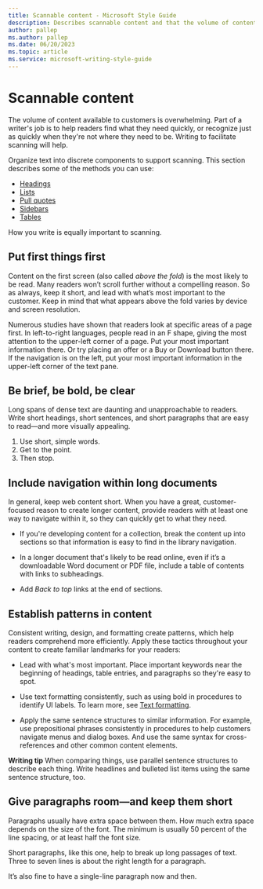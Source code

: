 ```yaml
---
title: Scannable content - Microsoft Style Guide
description: Describes scannable content and that the volume of content available to customers is overwhelming. 
author: pallep
ms.author: pallep
ms.date: 06/20/2023
ms.topic: article
ms.service: microsoft-writing-style-guide
---
```


# Scannable content

The
volume of content available to customers is overwhelming. Part of a
writer's job is to help readers find what they need quickly, or
recognize just as quickly when they're not where they need to be.
Writing to facilitate scanning will help.

Organize text into discrete components to support scanning. This section describes some of the methods you can use:

  - [Headings](~/scannable-content/headings.md)
  - [Lists](~/scannable-content/lists.md)
  - [Pull quotes](~/scannable-content/pull-quotes.md)
  - [Sidebars](~/scannable-content/sidebars.md)
  - [Tables](~/scannable-content/tables.md)

How you write is equally important to scanning.

## Put first things first

Content on the first screen (also called *above the fold*)
is the most likely to be read. Many readers won’t scroll
further without a compelling reason. So as always, keep it short,
and lead with what’s most important to the customer. Keep in mind that what appears above the fold varies by device and screen resolution.

Numerous
studies have shown that readers look at specific areas of a page
first. In left-to-right languages, people read in an F shape,
giving the most attention to the upper-left corner of a page. Put
your most important information there. Or try placing an offer or a
Buy or Download button there. If the navigation is on
the left, put your most important information in the upper-left
corner of the text pane.

## Be brief, be bold, be clear

Long
spans of dense text are daunting and unapproachable to readers.
Write short headings, short sentences, and short paragraphs that
are easy to read—and more visually appealing. 

1.  Use short, simple words. 
2.  Get to the point.
3.  Then stop.

## Include navigation within long documents

In
general, keep web content short. When you have a
great, customer-focused reason to create longer content, provide
readers with at least one way to navigate within it, so they can
quickly get to what they need. 

  - If
    you're developing content for a collection, break the content up into sections so
    that information is easy to find in the library navigation.  
    
  - In
    a longer document that's likely to be read online, even if it’s a
    downloadable Word document or PDF file, include a table of
    contents with links to subheadings.  
    
  - Add *Back to top* links at the end of sections.

## Establish patterns in content

Consistent
writing, design, and formatting create patterns, which help
readers comprehend more efficiently. Apply these tactics throughout your
content to create familiar landmarks for your readers:

  - Lead
    with what's most important. Place important keywords near the beginning
    of headings, table entries, and paragraphs so they're easy to
    spot.  
    
  - Use text formatting consistently, such as using bold in procedures to identify UI labels. To learn more, see [Text formatting](~/text-formatting/index.md).  
  
  - Apply
    the same sentence structures to similar information. For example,
    use prepositional phrases consistently in procedures to
    help customers navigate menus and dialog boxes. And use the same
    syntax for cross-references and other common content elements.

**Writing tip** When comparing things, use parallel sentence structures
to describe each thing. Write headlines and bulleted list items
using the same sentence structure, too.

## Give paragraphs room—and keep them short

Paragraphs
usually have extra space between them. How much extra space
depends on the size of the font. The minimum is usually 50 percent of
the line spacing, or at least half the font size. 

Short
paragraphs, like this one, help to break up long passages of text.
Three to seven lines is about the right length for a paragraph. 

It’s also fine to have a single-line paragraph now and then. 
